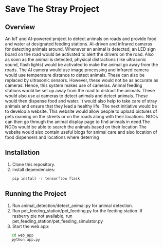 # Save The Stray Project

## Overview
An IoT and AI-powered project to detect animals on roads and provide food and water at designated feeding stations.
AI-driven and infrared cameras for detecting animals around. Whenever an animal is detected, an LED sign board on the road would be activated to alert the drivers on the road. Also as soon as the animal is detected, physical distractions (like ultrasonic sound, flash lights) would be activated to make the animal go away from the roads. The AI camera would use image processing and infrared camera would use temperature distance to detect animals. These can also be replaced by ultrasonic sensors. However, these would not be as accurate as cameras. Hence, this system makes use of cameras.
Animal feeding stations would be set up away from the road to distract the animals. These would also use ai cameras to detect animals and detect animals. These would then dispense food and water. It would also help to take care of stray animals and ensure that they lead a healthy life.
The next initiative would be to develop a website. This website would allow people to upload pictures of pets roaming on the streets or on the roads along with their locations. NGOs can then go through the animal display page to find animals in need.The NGOs would be able to search the animals based on their location The website would also contain useful blogs for animal care and also location of food dispensers and locations where deterring 


## Installation
1. Clone this repository.
2. Install dependencies:
   ```bash
   pip install -r tensorflow flask
## Running the Project
1. Run animal_detection/detect_animal.py for animal detection.
2. Run pet_feeding_station/pet_feeding.py for the feeding station. If rasberry pie not available, run pet_feeding_station/pet_feeding_simulator.py
3. Start the web app:
```bash
   cd web_app
   python app.py
